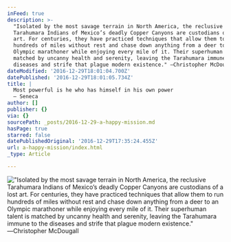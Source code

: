 ```yaml
---
inFeed: true
description: >-
  "Isolated by the most savage terrain in North America, the reclusive
  Tarahumara Indians of Mexico’s deadly Copper Canyons are custodians of a lost
  art. For centuries, they have practiced techniques that allow them to run
  hundreds of miles without rest and chase down anything from a deer to an
  Olympic marathoner while enjoying every mile of it. Their superhuman talent is
  matched by uncanny health and serenity, leaving the Tarahumara immune to the
  diseases and strife that plague modern existence." ―Christopher McDougall
dateModified: '2016-12-29T18:01:04.700Z'
datePublished: '2016-12-29T18:01:05.734Z'
title: |
  Most powerful is he who has himself in his own power
  ― Seneca
author: []
publisher: {}
via: {}
sourcePath: _posts/2016-12-29-a-happy-mission.md
hasPage: true
starred: false
datePublishedOriginal: '2016-12-29T17:35:24.455Z'
url: a-happy-mission/index.html
_type: Article

---
```

!["Isolated by the most savage terrain in North America, the reclusive Tarahumara Indians of Mexico’s deadly Copper Canyons are custodians of a lost art. For centuries, they have practiced techniques that allow them to run hundreds of miles without rest and chase down anything from a deer to an Olympic marathoner while enjoying every mile of it. Their superhuman talent is matched by uncanny health and serenity, leaving the Tarahumara immune to the diseases and strife that plague modern existence." ―Christopher McDougall](https://the-grid-user-content.s3-us-west-2.amazonaws.com/07832b66-e371-4b81-8fa7-85f29bcc980e.png)